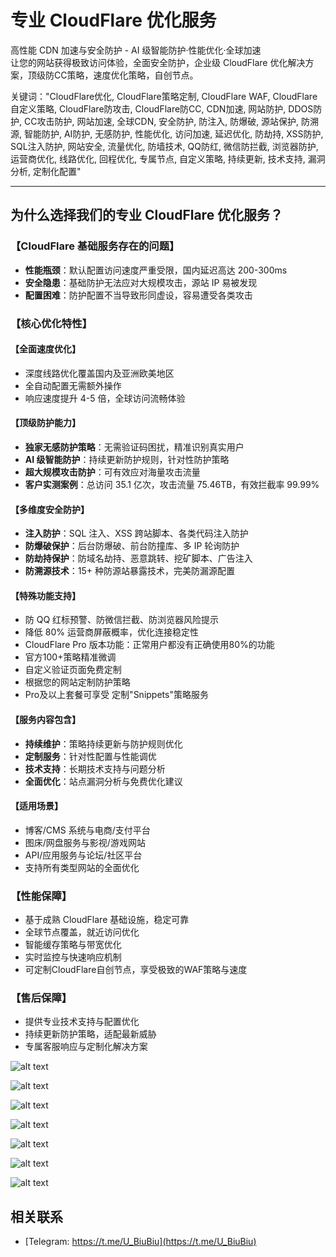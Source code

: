 # 专业 CloudFlare 优化服务
高性能 CDN 加速与安全防护 - AI 级智能防护·性能优化·全球加速  
让您的网站获得极致访问体验，全面安全防护，企业级 CloudFlare 优化解决方案，顶级防CC策略，速度优化策略，自创节点。

关键词："CloudFlare优化, CloudFlare策略定制, CloudFlare WAF, CloudFlare自定义策略, CloudFlare防攻击, CloudFlare防CC, CDN加速, 网站防护, DDOS防护, CC攻击防护, 网站加速, 全球CDN, 安全防护, 防注入, 防爆破, 源站保护, 防溯源, 智能防护, AI防护, 无感防护, 性能优化, 访问加速, 延迟优化, 防劫持, XSS防护, SQL注入防护, 网站安全, 流量优化, 防墙技术, QQ防红, 微信防拦截, 浏览器防护, 运营商优化, 线路优化, 回程优化, 专属节点, 自定义策略, 持续更新, 技术支持, 漏洞分析, 定制化配置"

---

## 为什么选择我们的专业 CloudFlare 优化服务？

### 【CloudFlare 基础服务存在的问题】
- **性能瓶颈**：默认配置访问速度严重受限，国内延迟高达 200-300ms
- **安全隐患**：基础防护无法应对大规模攻击，源站 IP 易被发现
- **配置困难**：防护配置不当导致形同虚设，容易遭受各类攻击

### 【核心优化特性】

#### 【全面速度优化】
- 深度线路优化覆盖国内及亚洲欧美地区
- 全自动配置无需额外操作
- 响应速度提升 4-5 倍，全球访问流畅体验

#### 【顶级防护能力】
- **独家无感防护策略**：无需验证码困扰，精准识别真实用户
- **AI 级智能防护**：持续更新防护规则，针对性防护策略
- **超大规模攻击防护**：可有效应对海量攻击流量
- **客户实测案例**：总访问 35.1 亿次，攻击流量 75.46TB，有效拦截率 99.99%

#### 【多维度安全防护】
- **注入防护**：SQL 注入、XSS 跨站脚本、各类代码注入防护
- **防爆破保护**：后台防爆破、前台防撞库、多 IP 轮询防护
- **防劫持保护**：防域名劫持、恶意跳转、挖矿脚本、广告注入
- **防溯源技术**：15+ 种防源站暴露技术，完美防漏源配置

#### 【特殊功能支持】
- 防 QQ 红标预警、防微信拦截、防浏览器风险提示
- 降低 80% 运营商屏蔽概率，优化连接稳定性
- CloudFlare Pro 版本功能：正常用户都没有正确使用80%的功能
- 官方100+策略精准微调
- 自定义验证页面免费定制
- 根据您的网站定制防护策略
- Pro及以上套餐可享受 定制"Snippets"策略服务

#### 【服务内容包含】
- **持续维护**：策略持续更新与防护规则优化
- **定制服务**：针对性配置与性能调优
- **技术支持**：长期技术支持与问题分析
- **全面优化**：站点漏洞分析与免费优化建议

#### 【适用场景】
- 博客/CMS 系统与电商/支付平台
- 图床/网盘服务与影视/游戏网站  
- API/应用服务与论坛/社区平台
- 支持所有类型网站的全面优化

### 【性能保障】
- 基于成熟 CloudFlare 基础设施，稳定可靠
- 全球节点覆盖，就近访问优化
- 智能缓存策略与带宽优化
- 实时监控与快速响应机制
- 可定制CloudFlare自创节点，享受极致的WAF策略与速度

### 【售后保障】
- 提供专业技术支持与配置优化
- 持续更新防护策略，适配最新威胁
- 专属客服响应与定制化解决方案

![alt text](assets/5629b2049d3cb5f8f8eca7e79d04720f.png)

![alt text](assets/9d96c7735cf59310aa5351e411f74138.png)

![alt text](assets/6a5f0897b0d16e880251aebba26dc2df.png)

![alt text](assets/1e7783720f644bfcd770d2b462c9e899.png)

![alt text](assets/f45d47841232beae3fc6d16824358115.png)

![alt text](assets/2691a3d21a32f82037eb3bd92c85c24c.png)

![alt text](assets/aa7a554db309b29a0543d6cf850e26ae.png)



## 相关联系
 - [Telegram: https://t.me/U_BiuBiu](https://t.me/U_BiuBiu)

